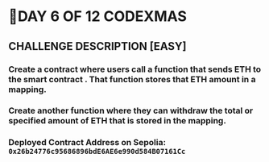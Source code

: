 # 🎄DAY 6 OF 12 CODEXMAS

## CHALLENGE DESCRIPTION [EASY]

### Create a contract where users call a function that sends ETH to the smart contract . That function stores that ETH amount in a mapping.

### Create another function where they can withdraw the total or specified amount of ETH that is stored in the mapping.

### Deployed Contract Address on Sepolia: `0x26b24776c95686896bdE6AE6e990d584B07161Cc`
